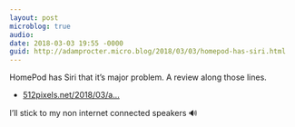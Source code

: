 ```yaml
---
layout: post
microblog: true
audio: 
date: 2018-03-03 19:55 -0000
guid: http://adamprocter.micro.blog/2018/03/03/homepod-has-siri.html
---
```

HomePod has Siri that it’s major problem. A review along those lines. 

- [512pixels.net/2018/03/a...](https://512pixels.net/2018/03/a-homepod-intervention/)

I’ll stick to my non internet connected speakers 🔊 
